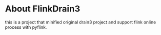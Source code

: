 # About FlinkDrain3

this is a project that minified original drain3 project and support flink online process with pyflink.